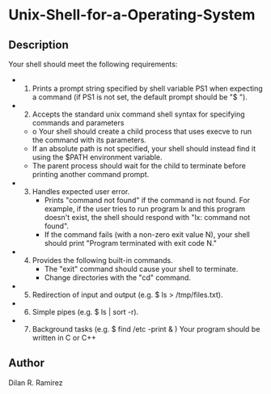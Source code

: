 # Unix-Shell-for-a-Operating-System

## Description
Your shell should meet the following requirements:
 * 1. Prints a prompt string specified by shell variable PS1 when expecting a command (if PS1
is not set, the default prompt should be "$ ").
 * 2. Accepts the standard unix command shell syntax for specifying commands and
parameters
     * o Your shell should create a child process that uses execve to run the command with
its parameters.
      * If an absolute path is not specified, your shell should instead find it using the
$PATH environment variable.
      * The parent process should wait for the child to terminate before printing another
command prompt.
 * 3. Handles expected user error.
      * Prints "command not found" if the command is not found. For example, if the
user tries to run program lx and this program doesn't exist, the shell should
respond with "lx: command not found".
      * If the command fails (with a non-zero exit value N), your shell should print
"Program terminated with exit code N."
 * 4. Provides the following built-in commands.
      * The "exit" command should cause your shell to terminate.
      * Change directories with the "cd" command.
 * 5. Redirection of input and output (e.g. $ ls > /tmp/files.txt).
 * 6. Simple pipes (e.g. $ ls | sort -r).
 * 7. Background tasks (e.g. $ find /etc -print & )
Your program should be written in C or C++

## Author
Dilan R. Ramirez
